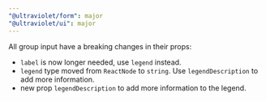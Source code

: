 ```yaml
---
"@ultraviolet/form": major
"@ultraviolet/ui": major
---
```


All group input have a breaking changes in their props:

- `label` is now longer needed, use `legend` instead.
- `legend` type moved from `ReactNode` to `string`. Use `legendDescription` to add more information.
- new prop `legendDescription` to add more information to the legend.
